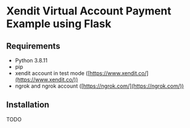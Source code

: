 # Xendit Virtual Account Payment Example using Flask

## Requirements
- Python 3.8.11
- pip
- xendit account in test mode ([https://www.xendit.co/](https://www.xendit.co/))
- ngrok and ngrok account ([https://ngrok.com/](https://ngrok.com/))

## Installation
TODO
